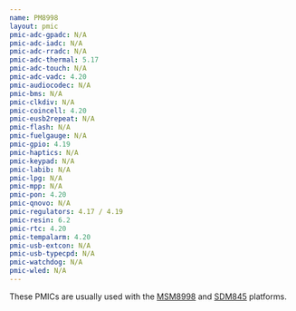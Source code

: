 ```yaml
---
name: PM8998
layout: pmic
pmic-adc-gpadc: N/A
pmic-adc-iadc: N/A
pmic-adc-rradc: N/A
pmic-adc-thermal: 5.17
pmic-adc-touch: N/A
pmic-adc-vadc: 4.20
pmic-audiocodec: N/A
pmic-bms: N/A
pmic-clkdiv: N/A
pmic-coincell: 4.20
pmic-eusb2repeat: N/A
pmic-flash: N/A
pmic-fuelgauge: N/A
pmic-gpio: 4.19
pmic-haptics: N/A
pmic-keypad: N/A
pmic-labib: N/A
pmic-lpg: N/A
pmic-mpp: N/A
pmic-pon: 4.20
pmic-qnovo: N/A
pmic-regulators: 4.17 / 4.19
pmic-resin: 6.2
pmic-rtc: 4.20
pmic-tempalarm: 4.20
pmic-usb-extcon: N/A
pmic-usb-typecpd: N/A
pmic-watchdog: N/A
pmic-wled: N/A
---
```

These PMICs are usually used with the [MSM8998](../soc/msm8998) and [SDM845](../soc/sdm845) platforms.
